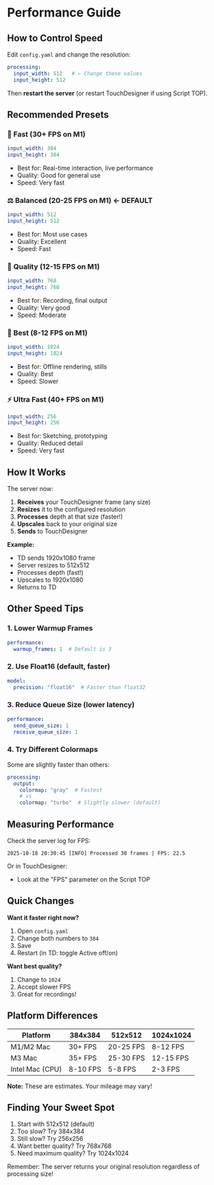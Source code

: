 # Performance Guide

## How to Control Speed

Edit `config.yaml` and change the resolution:

```yaml
processing:
  input_width: 512   # ← Change these values
  input_height: 512
```

Then **restart the server** (or restart TouchDesigner if using Script TOP).

## Recommended Presets

### 🚀 Fast (30+ FPS on M1)
```yaml
input_width: 384
input_height: 384
```
- Best for: Real-time interaction, live performance
- Quality: Good for general use
- Speed: Very fast

### ⚖️ Balanced (20-25 FPS on M1) **← DEFAULT**
```yaml
input_width: 512
input_height: 512
```
- Best for: Most use cases
- Quality: Excellent
- Speed: Fast

### 🎨 Quality (12-15 FPS on M1)
```yaml
input_width: 768
input_height: 768
```
- Best for: Recording, final output
- Quality: Very good
- Speed: Moderate

### 💎 Best (8-12 FPS on M1)
```yaml
input_width: 1024
input_height: 1024
```
- Best for: Offline rendering, stills
- Quality: Best
- Speed: Slower

### ⚡ Ultra Fast (40+ FPS on M1)
```yaml
input_width: 256
input_height: 256
```
- Best for: Sketching, prototyping
- Quality: Reduced detail
- Speed: Very fast

## How It Works

The server now:
1. **Receives** your TouchDesigner frame (any size)
2. **Resizes** it to the configured resolution
3. **Processes** depth at that size (faster!)
4. **Upscales** back to your original size
5. **Sends** to TouchDesigner

**Example:**
- TD sends 1920x1080 frame
- Server resizes to 512x512
- Processes depth (fast!)
- Upscales to 1920x1080
- Returns to TD

## Other Speed Tips

### 1. Lower Warmup Frames
```yaml
performance:
  warmup_frames: 1  # Default is 3
```

### 2. Use Float16 (default, faster)
```yaml
model:
  precision: "float16"  # Faster than float32
```

### 3. Reduce Queue Size (lower latency)
```yaml
performance:
  send_queue_size: 1
  receive_queue_size: 1
```

### 4. Try Different Colormaps
Some are slightly faster than others:
```yaml
processing:
  output:
    colormap: "gray"  # Fastest
    # vs
    colormap: "turbo"  # Slightly slower (default)
```

## Measuring Performance

Check the server log for FPS:
```
2025-10-18 20:30:45 [INFO] Processed 30 frames | FPS: 22.5
```

Or in TouchDesigner:
- Look at the "FPS" parameter on the Script TOP

## Quick Changes

**Want it faster right now?**
1. Open `config.yaml`
2. Change both numbers to `384`
3. Save
4. Restart (in TD: toggle Active off/on)

**Want best quality?**
1. Change to `1024`
2. Accept slower FPS
3. Great for recordings!

## Platform Differences

| Platform | 384x384 | 512x512 | 1024x1024 |
|----------|---------|---------|-----------|
| M1/M2 Mac | 30+ FPS | 20-25 FPS | 8-12 FPS |
| M3 Mac | 35+ FPS | 25-30 FPS | 12-15 FPS |
| Intel Mac (CPU) | 8-10 FPS | 5-8 FPS | 2-3 FPS |

**Note:** These are estimates. Your mileage may vary!

## Finding Your Sweet Spot

1. Start with 512x512 (default)
2. Too slow? Try 384x384
3. Still slow? Try 256x256
4. Want better quality? Try 768x768
5. Need maximum quality? Try 1024x1024

Remember: The server returns your original resolution regardless of processing size!
